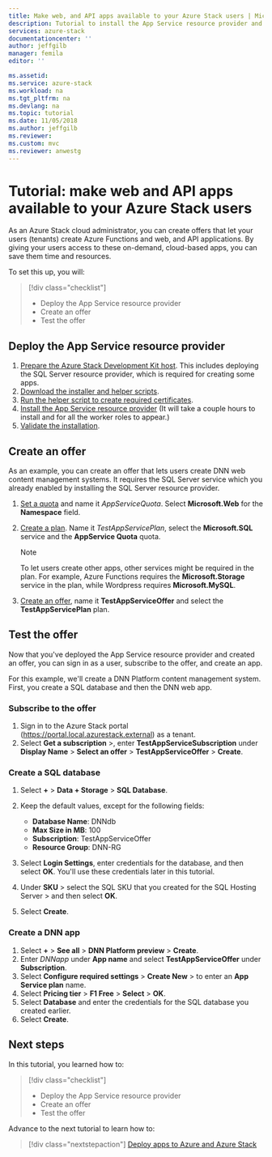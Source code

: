 ```yaml
---
title: Make web, and API apps available to your Azure Stack users | Microsoft Docs
description: Tutorial to install the App Service resource provider and create offers that give your Azure Stack users the ability to create web, and API apps.
services: azure-stack
documentationcenter: ''
author: jeffgilb
manager: femila
editor: ''

ms.assetid:
ms.service: azure-stack
ms.workload: na
ms.tgt_pltfrm: na
ms.devlang: na
ms.topic: tutorial
ms.date: 11/05/2018
ms.author: jeffgilb
ms.reviewer: 
ms.custom: mvc
ms.reviewer: anwestg
---
```

# Tutorial: make web and API apps available to your Azure Stack users

As an Azure Stack cloud administrator, you can create offers that let your users (tenants) create Azure Functions and web, and API applications. By giving your users access to these on-demand, cloud-based apps, you can save them time and resources.

To set this up, you will:

> [!div class="checklist"]
> * Deploy the App Service resource provider
> * Create an offer
> * Test the offer

## Deploy the App Service resource provider

1. [Prepare the Azure Stack Development Kit host](azure-stack-app-service-before-you-get-started.md). This includes deploying the SQL Server resource provider, which is required for creating some apps.
2. [Download the installer and helper scripts](azure-stack-app-service-deploy.md).
3. [Run the helper script to create required certificates](azure-stack-app-service-deploy.md).
4. [Install the App Service resource provider](azure-stack-app-service-deploy.md) (It will take a couple hours to install and for all the worker roles to appear.)
5. [Validate the installation](azure-stack-app-service-deploy.md#validate-the-app-service-on-azure-stack-installation).

## Create an offer

As an example, you can create an offer that lets users create DNN web content management systems. It requires the SQL Server service which you already enabled by installing the SQL Server resource provider.

1.	[Set a quota](azure-stack-setting-quotas.md) and name it *AppServiceQuota*. Select **Microsoft.Web** for the **Namespace** field.
2.	[Create a plan](azure-stack-create-plan.md). Name it *TestAppServicePlan*, select the **Microsoft.SQL** service and the **AppService Quota** quota.

    > [!NOTE]
    > To let users create other apps, other services might be required in the plan. For example, Azure Functions requires the **Microsoft.Storage** service in the plan, while Wordpress requires **Microsoft.MySQL**.

3.	[Create an offer](azure-stack-create-offer.md), name it **TestAppServiceOffer** and select the **TestAppServicePlan** plan.

## Test the offer

Now that you've deployed the App Service resource provider and created an offer, you can sign in as a user, subscribe to the offer, and create an app.

For this example, we'll create a DNN Platform content management system. First, you create a SQL database and then the DNN web app.

### Subscribe to the offer

1. Sign in to the Azure Stack portal (https://portal.local.azurestack.external) as a tenant.
2. Select **Get a subscription** >, enter **TestAppServiceSubscription** under **Display Name** > **Select an offer** > **TestAppServiceOffer** > **Create**.

### Create a SQL database

1. Select **+** > **Data + Storage** > **SQL Database**.
2. Keep the default values, except for the following fields:

    - **Database Name**: DNNdb
    - **Max Size in MB**: 100
    - **Subscription**: TestAppServiceOffer
    - **Resource Group**: DNN-RG

3. Select **Login Settings**, enter credentials for the database, and then select **OK**. You'll use these credentials later in this tutorial.
4. Under **SKU** > select the SQL SKU that you created for the SQL Hosting Server > and then select **OK**.
5. Select **Create**.

### Create a DNN app

1. Select **+** > **See all** > **DNN Platform preview** > **Create**.
2. Enter *DNNapp* under **App name** and select **TestAppServiceOffer** under **Subscription**.
3. Select **Configure required settings** > **Create New** > to enter an **App Service plan** name.
4. Select **Pricing tier** > **F1 Free** > **Select** > **OK**.
5. Select **Database** and enter the credentials for the SQL database you created earlier.
6. Select **Create**.

## Next steps

In this tutorial, you learned how to:

> [!div class="checklist"]
> * Deploy the App Service resource provider
> * Create an offer
> * Test the offer

Advance to the next tutorial to learn how to:

> [!div class="nextstepaction"]
> [Deploy apps to Azure and Azure Stack](user/azure-stack-solution-pipeline.md)

